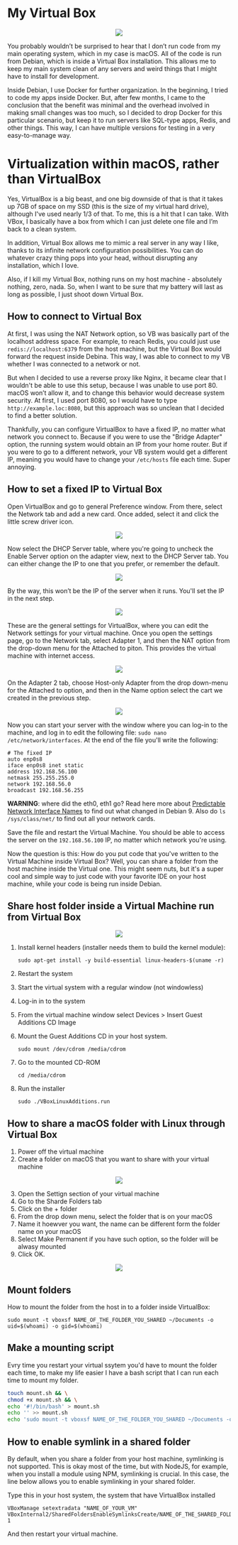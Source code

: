 # My Virtual Box

<div align="center">
	<img src="https://raw.githubusercontent.com/davidgatti/my-development-setup/master/04_virtual_box/images/VirtualBox.png">
</div>

You probably wouldn’t be surprised to hear that I don’t run code from my main operating system, which in my case is macOS. All of the code is run from Debian, which is inside a Virtual Box installation. This allows me to keep my main system clean of any servers and weird things that I might have to install for development.

Inside Debian, I use Docker for further organization. In the beginning, I tried to code my apps inside Docker. But, after few months, I came to the conclusion that the benefit was minimal and the overhead involved in making small changes was too much, so I decided to drop Docker for this particular scenario, but keep it to run servers like SQL-type apps, Redis, and other things. This way, I can have multiple versions for testing in a very easy-to-manage way.

# Virtualization within macOS, rather than VirtualBox

Yes, VirtualBox is a big beast, and one big downside of that is that it takes up 7GB of space on my SSD (this is the size of my virtual hard drive), although I've used nearly 1/3 of that. To me, this is a hit that I can take. With VBox, I basically have a box from which I can just delete one file and I’m back to a clean system.

In addition, Virtual Box allows me to mimic a real server in any way I like, thanks to its infinite network configuration possibilities. You can do whatever crazy thing pops into your head, without disrupting any installation, which I love.

Also, if I kill my Virtual Box, nothing runs on my host machine - absolutely nothing, zero, nada. So, when I want to be sure that my battery will last as long as possible, I just shoot down Virtual Box.

## How to connect to Virtual Box

At first, I was using the NAT Network option, so VB was basically part of the localhost address space. For example, to reach Redis, you could just use `redis://localhost:6379` from the host machine, but the Virtual Box would forward the request inside Debina. This way, I was able to connect to my VB whether I was connected to a network or not.

But when I decided to use a reverse proxy like Nginx, it became clear that I wouldn't be able to use this setup, because I was unable to use port 80. macOS won’t allow it, and to change this behavior would decrease system security. At first, I used port 8080, so I would have to type `http://example.loc:8080`, but this approach was so unclean that I decided to find a better solution.

Thankfully, you can configure VirtualBox to have a fixed IP, no matter what network you connect to. Because if you were to use the "Bridge Adapter" option, the running system would obtain an IP from your home router. But if you were to go to a different network, your VB system would get a different IP, meaning you would have to change your `/etc/hosts` file each time. Super annoying.

## How to set a fixed IP to Virtual Box

Open VirtualBox and go to general Preference window. From there, select the Network tab and add a new card. Once added, select it and click the little screw driver icon.

<div align="center">
	<img src="https://raw.githubusercontent.com/davidgatti/my-development-setup/master/04_virtual_box/images/1.png">
</div>

Now select the DHCP Server table, where you're going to uncheck the Enable Server option on the adapter view, next to the DHCP Server tab. You can either change the IP to one that you prefer, or remember the default.

<div align="center">
	<img src="https://raw.githubusercontent.com/davidgatti/my-development-setup/master/04_virtual_box/images/2.png">
</div>

By the way, this won’t be the IP of the server when it runs. You'll set the IP in the next step.

<div align="center">
	<img src="https://raw.githubusercontent.com/davidgatti/my-development-setup/master/04_virtual_box/images/3.png">
</div>

These are the general settings for VirtualBox, where you can edit the Network settings for your virtual machine. Once you open the settings page, go to the Network tab, select Adapter 1, and then the NAT option from the drop-down menu for the Attached to piton. This provides the virtual machine with internet access.

<div align="center">
	<img src="https://raw.githubusercontent.com/davidgatti/my-development-setup/master/04_virtual_box/images/4.png">
</div>

On the Adapter 2 tab, choose Host-only Adapter from the drop down-menu for the Attached to option, and then in the Name option select the cart we created in the previous step.

<div align="center">
	<img src="https://raw.githubusercontent.com/davidgatti/my-development-setup/master/04_virtual_box/images/5.png">
</div>

Now you can start your server with the window where you can log-in to the machine, and log in to edit the following file: `sudo nano /etc/network/interfaces`. At the end of the file you'll write the following:

```
# The fixed IP
auto enp0s8
iface enp0s8 inet static
address 192.168.56.100
netmask 255.255.255.0
network 192.168.56.0
broadcast 192.168.56.255
```

**WARNING**: where did the eth0, eth1 go? Read here more about [Predictable Network Interface Names](https://www.freedesktop.org/wiki/Software/systemd/PredictableNetworkInterfaceNames/) to find out what changed in Debian 9. Also do `ls /sys/class/net/` to find out all your network cards.

Save the file and restart the Virtual Machine. You should be able to access the server on the `192.168.56.100` IP, no matter which network you're using.

Now the question is this: How do you put code that you've written to the Virtual Machine inside Virtual Box? Well, you can share a folder from the host machine inside the Virtual one. This might seem nuts, but it's a super cool and simple way to just code with your favorite IDE on your host machine, while your code is being run inside Debian.

## Share host folder inside a Virtual Machine run from Virtual Box

<div align="center">
	<img src="https://raw.githubusercontent.com/davidgatti/my-development-setup/master/04_virtual_box/images/6.png">
</div>

1. Install kernel headers (installer needs them to build the kernel module):

	```
	sudo apt-get install -y build-essential linux-headers-$(uname -r)
	```

1. Restart the system
1. Start the virtual system with a regular window (not windowless)
1. Log-in in to the system
1. From the virtual machine window select Devices > Insert Guest Additions CD Image
1. Mount the Guest Additions CD in your host system.

	```
	sudo mount /dev/cdrom /media/cdrom
	```

1. Go to the mounted CD-ROM

	```
	cd /media/cdrom
	```

1. Run the installer

	```
	sudo ./VBoxLinuxAdditions.run
	```

## How to share a macOS folder with Linux through Virtual Box

1. Power off the virtual machine
2. Create a folder on macOS that you want to share with your virtual machine

<div align="center">
	<img src="https://raw.githubusercontent.com/davidgatti/my-development-setup/master/04_virtual_box/images/7.png">
</div>

3. Open the Settign section of your virtual machine
4. Go to the Sharde Folders tab
5. Click on the + folder
6. From the drop down menu, select the folder that is on your macOS
7. Name it hoewver you want, the name can be different form the folder name on your macOS
8. Select Make Permanent if you have such option, so the folder will be alwasy mounted
9. Click OK.

<div align="center">
	<img src="https://raw.githubusercontent.com/davidgatti/my-development-setup/master/04_virtual_box/images/8.png">
</div>

## Mount folders

How to mount the folder from the host in to a folder inside VirtualBox:

```
sudo mount -t vboxsf NAME_OF_THE_FOLDER_YOU_SHARED ~/Documents -o uid=$(whoami) -o gid=$(whoami)
```

## Make a mounting script

Evry time you restart your virtual ssytem you'd have to mount the folder each time, to make my life easier I have a bash script that I can run each time to mount my folder.

```Bash
touch mount.sh && \
chmod +x mount.sh && \
echo '#!/bin/bash' > mount.sh
echo '' >> mount.sh
echo 'sudo mount -t vboxsf NAME_OF_THE_FOLDER_YOU_SHARED ~/Documents -o uid=$(whoami) -o gid=$(whoami)' >> mount.sh
```

## How to enable symlink in a shared folder

By default, when you share a folder from your host machine, symlinking is not supported. This is okay most of the time, but with NodeJS, for example, when you install a module using NPM, symlinking is crucial. In this case, the line below allows you to enable symlinking in your shared folder.

Type this in your host system, the system that have VirtualBox installed

```
VBoxManage setextradata "NAME_OF_YOUR_VM" VBoxInternal2/SharedFoldersEnableSymlinksCreate/NAME_OF_THE_SHARED_FOLDER 1
```

And then restart your virtual machine.
